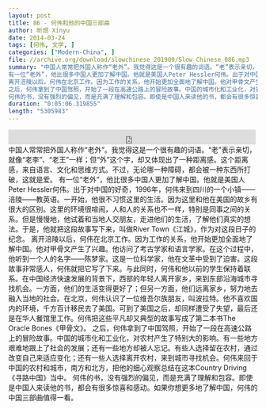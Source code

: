 ```yaml
---
layout: post
title: 86 - 何伟和他的中国三部曲
author: 昕煜 Xinyu
date: 2014-03-24
tags: [何伟, 文学, ]
categories: ["Modern-China", ]
file: //archive.org/download/slowchinese_201909/Slow_Chinese_086.mp3
summary: "中国人常常把外国人称作“老外”。我觉得这是一个很有趣的词语。“老”表示亲切，就像“老李”、“老王”一样；但“外”这个字，却又体现出了一种距离感。这个距离感，来自语言、文化和思维方式。不过，无论哪一种障碍，都会被一种东西所打破，这就是爱。
有一位“老外”，他比很多中国人更加了解中国。他就是美国人Peter Hessler何伟。出于对中国的好奇，1996年，何伟来到四川的一个小镇——涪陵——教英语。一开始，他很不习惯这里的生活。因为这里和他在美国的故乡有很大的区别。这里的环境很喧闹，人和人的关系也不一样，特别是同事之间的关系。但是慢慢地，他试着和当地人交朋友，走进他们的生活，了解他们真实的想法。于是，他就把这段故事写下来，叫做River Town《江城》，作为对这段日子的纪念。
离开涪陵以后，何伟在北京工作。因为工作的关系，他开始更加全面地了解中国。他对甲骨文产生了兴趣。他访问了考古学家和语言学家。在这个过程中，他听到一个人的名字——陈梦家。这是一位科学家，他在文革中受到了迫害。这段故事非常感人，何伟就把它写了下来。与此同时，何伟和他以前的学生保持着联系。在中国经济快速发展的背景下，西部的年轻人离开家乡，来到东部沿海城市寻找机会。一方面，他们的生活变得更好了；但另一方面，他们远离家乡，努力地去融入当地的社会。在北京，何伟认识了一位维吾尔族朋友，叫波拉特。他不喜欢国内的环境，千方百计移民去了美国。可到了美国之后，却同样遭受了失望，最后还是在华人餐馆里工作。何伟把这些平凡却又典型的故事写成了第二本书The Oracle Bones《甲骨文》。
之后，何伟拿到了中国驾照，开始了一段在高速公路上的冒险故事。中国的城市化和工业化，对农村产生了特别大的影响。有一些地方艰难地跟上了社会的发展；还有一些地方却被人忘记。有些人选择留在农村，通过改变自己来适应变化；还有一些人选择离开农村，来到城市寻找机会。何伟来回于中国的农村和城市，南方和北方，把他的细心观察总结在这本Country Driving《寻路中国》当中。
何伟的书，没有强烈的偏见，而是充满了理解和包容。即使是中国人来读他的书，都会有很多惊喜和感动。如果你想更多地了解中国，何伟的中国三部曲值得一看。"
duration: "0:05:06.319855"
length: "5305983"
---
```


<iframe src="https://archive.org/embed/slowchinese_201909/Slow_Chinese_086.mp3" width="500" height="30" frameborder="0" webkitallowfullscreen="true" mozallowfullscreen="true" allowfullscreen></iframe>
中国人常常把外国人称作“老外”。我觉得这是一个很有趣的词语。“老”表示亲切，就像“老李”、“老王”一样；但“外”这个字，却又体现出了一种距离感。这个距离感，来自语言、文化和思维方式。不过，无论哪一种障碍，都会被一种东西所打破，这就是爱。
有一位“老外”，他比很多中国人更加了解中国。他就是美国人Peter Hessler何伟。出于对中国的好奇，1996年，何伟来到四川的一个小镇——涪陵——教英语。一开始，他很不习惯这里的生活。因为这里和他在美国的故乡有很大的区别。这里的环境很喧闹，人和人的关系也不一样，特别是同事之间的关系。但是慢慢地，他试着和当地人交朋友，走进他们的生活，了解他们真实的想法。于是，他就把这段故事写下来，叫做River Town《江城》，作为对这段日子的纪念。
离开涪陵以后，何伟在北京工作。因为工作的关系，他开始更加全面地了解中国。他对甲骨文产生了兴趣。他访问了考古学家和语言学家。在这个过程中，他听到一个人的名字——陈梦家。这是一位科学家，他在文革中受到了迫害。这段故事非常感人，何伟就把它写了下来。与此同时，何伟和他以前的学生保持着联系。在中国经济快速发展的背景下，西部的年轻人离开家乡，来到东部沿海城市寻找机会。一方面，他们的生活变得更好了；但另一方面，他们远离家乡，努力地去融入当地的社会。在北京，何伟认识了一位维吾尔族朋友，叫波拉特。他不喜欢国内的环境，千方百计移民去了美国。可到了美国之后，却同样遭受了失望，最后还是在华人餐馆里工作。何伟把这些平凡却又典型的故事写成了第二本书The Oracle Bones《甲骨文》。
之后，何伟拿到了中国驾照，开始了一段在高速公路上的冒险故事。中国的城市化和工业化，对农村产生了特别大的影响。有一些地方艰难地跟上了社会的发展；还有一些地方却被人忘记。有些人选择留在农村，通过改变自己来适应变化；还有一些人选择离开农村，来到城市寻找机会。何伟来回于中国的农村和城市，南方和北方，把他的细心观察总结在这本Country Driving《寻路中国》当中。
何伟的书，没有强烈的偏见，而是充满了理解和包容。即使是中国人来读他的书，都会有很多惊喜和感动。如果你想更多地了解中国，何伟的中国三部曲值得一看。